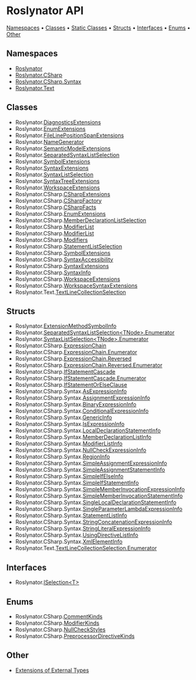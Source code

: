 <a name="_top"></a>

# Roslynator API

[Namespaces](#namespaces) &#x2022; [Classes](#classes) &#x2022; [Static Classes](#static-classes) &#x2022; [Structs](#structs) &#x2022; [Interfaces](#interfaces) &#x2022; [Enums](#enums) &#x2022; [Other](#other)

## Namespaces

* [Roslynator](Roslynator/README.md#_top)
* [Roslynator.CSharp](Roslynator/CSharp/README.md#_top)
* [Roslynator.CSharp.Syntax](Roslynator/CSharp/Syntax/README.md#_top)
* [Roslynator.Text](Roslynator/Text/README.md#_top)

## Classes

* Roslynator\.[DiagnosticsExtensions](Roslynator/DiagnosticsExtensions/README.md#_top)
* Roslynator\.[EnumExtensions](Roslynator/EnumExtensions/README.md#_top)
* Roslynator\.[FileLinePositionSpanExtensions](Roslynator/FileLinePositionSpanExtensions/README.md#_top)
* Roslynator\.[NameGenerator](Roslynator/NameGenerator/README.md#_top)
* Roslynator\.[SemanticModelExtensions](Roslynator/SemanticModelExtensions/README.md#_top)
* Roslynator\.[SeparatedSyntaxListSelection](Roslynator/SeparatedSyntaxListSelection-1/README.md#_top)
* Roslynator\.[SymbolExtensions](Roslynator/SymbolExtensions/README.md#_top)
* Roslynator\.[SyntaxExtensions](Roslynator/SyntaxExtensions/README.md#_top)
* Roslynator\.[SyntaxListSelection](Roslynator/SyntaxListSelection-1/README.md#_top)
* Roslynator\.[SyntaxTreeExtensions](Roslynator/SyntaxTreeExtensions/README.md#_top)
* Roslynator\.[WorkspaceExtensions](Roslynator/WorkspaceExtensions/README.md#_top)
* Roslynator\.CSharp\.[CSharpExtensions](Roslynator/CSharp/CSharpExtensions/README.md#_top)
* Roslynator\.CSharp\.[CSharpFactory](Roslynator/CSharp/CSharpFactory/README.md#_top)
* Roslynator\.CSharp\.[CSharpFacts](Roslynator/CSharp/CSharpFacts/README.md#_top)
* Roslynator\.CSharp\.[EnumExtensions](Roslynator/CSharp/EnumExtensions/README.md#_top)
* Roslynator\.CSharp\.[MemberDeclarationListSelection](Roslynator/CSharp/MemberDeclarationListSelection/README.md#_top)
* Roslynator\.CSharp\.[ModifierList](Roslynator/CSharp/ModifierList/README.md#_top)
* Roslynator\.CSharp\.[ModifierList](Roslynator/CSharp/ModifierList-1/README.md#_top)
* Roslynator\.CSharp\.[Modifiers](Roslynator/CSharp/Modifiers/README.md#_top)
* Roslynator\.CSharp\.[StatementListSelection](Roslynator/CSharp/StatementListSelection/README.md#_top)
* Roslynator\.CSharp\.[SymbolExtensions](Roslynator/CSharp/SymbolExtensions/README.md#_top)
* Roslynator\.CSharp\.[SyntaxAccessibility](Roslynator/CSharp/SyntaxAccessibility/README.md#_top)
* Roslynator\.CSharp\.[SyntaxExtensions](Roslynator/CSharp/SyntaxExtensions/README.md#_top)
* Roslynator\.CSharp\.[SyntaxInfo](Roslynator/CSharp/SyntaxInfo/README.md#_top)
* Roslynator\.CSharp\.[WorkspaceExtensions](Roslynator/CSharp/WorkspaceExtensions/README.md#_top)
* Roslynator\.CSharp\.[WorkspaceSyntaxExtensions](Roslynator/CSharp/WorkspaceSyntaxExtensions/README.md#_top)
* Roslynator\.Text\.[TextLineCollectionSelection](Roslynator/Text/TextLineCollectionSelection/README.md#_top)

## Structs

* Roslynator\.[ExtensionMethodSymbolInfo](Roslynator/ExtensionMethodSymbolInfo/README.md#_top)
* Roslynator\.[SeparatedSyntaxListSelection\<TNode>.Enumerator](Roslynator/SeparatedSyntaxListSelection-1/Enumerator/README.md#_top)
* Roslynator\.[SyntaxListSelection\<TNode>.Enumerator](Roslynator/SyntaxListSelection-1/Enumerator/README.md#_top)
* Roslynator\.CSharp\.[ExpressionChain](Roslynator/CSharp/ExpressionChain/README.md#_top)
* Roslynator\.CSharp\.[ExpressionChain.Enumerator](Roslynator/CSharp/ExpressionChain/Enumerator/README.md#_top)
* Roslynator\.CSharp\.[ExpressionChain.Reversed](Roslynator/CSharp/ExpressionChain/Reversed/README.md#_top)
* Roslynator\.CSharp\.[ExpressionChain.Reversed.Enumerator](Roslynator/CSharp/ExpressionChain/Reversed/Enumerator/README.md#_top)
* Roslynator\.CSharp\.[IfStatementCascade](Roslynator/CSharp/IfStatementCascade/README.md#_top)
* Roslynator\.CSharp\.[IfStatementCascade.Enumerator](Roslynator/CSharp/IfStatementCascade/Enumerator/README.md#_top)
* Roslynator\.CSharp\.[IfStatementOrElseClause](Roslynator/CSharp/IfStatementOrElseClause/README.md#_top)
* Roslynator\.CSharp\.Syntax\.[AsExpressionInfo](Roslynator/CSharp/Syntax/AsExpressionInfo/README.md#_top)
* Roslynator\.CSharp\.Syntax\.[AssignmentExpressionInfo](Roslynator/CSharp/Syntax/AssignmentExpressionInfo/README.md#_top)
* Roslynator\.CSharp\.Syntax\.[BinaryExpressionInfo](Roslynator/CSharp/Syntax/BinaryExpressionInfo/README.md#_top)
* Roslynator\.CSharp\.Syntax\.[ConditionalExpressionInfo](Roslynator/CSharp/Syntax/ConditionalExpressionInfo/README.md#_top)
* Roslynator\.CSharp\.Syntax\.[GenericInfo](Roslynator/CSharp/Syntax/GenericInfo/README.md#_top)
* Roslynator\.CSharp\.Syntax\.[IsExpressionInfo](Roslynator/CSharp/Syntax/IsExpressionInfo/README.md#_top)
* Roslynator\.CSharp\.Syntax\.[LocalDeclarationStatementInfo](Roslynator/CSharp/Syntax/LocalDeclarationStatementInfo/README.md#_top)
* Roslynator\.CSharp\.Syntax\.[MemberDeclarationListInfo](Roslynator/CSharp/Syntax/MemberDeclarationListInfo/README.md#_top)
* Roslynator\.CSharp\.Syntax\.[ModifierListInfo](Roslynator/CSharp/Syntax/ModifierListInfo/README.md#_top)
* Roslynator\.CSharp\.Syntax\.[NullCheckExpressionInfo](Roslynator/CSharp/Syntax/NullCheckExpressionInfo/README.md#_top)
* Roslynator\.CSharp\.Syntax\.[RegionInfo](Roslynator/CSharp/Syntax/RegionInfo/README.md#_top)
* Roslynator\.CSharp\.Syntax\.[SimpleAssignmentExpressionInfo](Roslynator/CSharp/Syntax/SimpleAssignmentExpressionInfo/README.md#_top)
* Roslynator\.CSharp\.Syntax\.[SimpleAssignmentStatementInfo](Roslynator/CSharp/Syntax/SimpleAssignmentStatementInfo/README.md#_top)
* Roslynator\.CSharp\.Syntax\.[SimpleIfElseInfo](Roslynator/CSharp/Syntax/SimpleIfElseInfo/README.md#_top)
* Roslynator\.CSharp\.Syntax\.[SimpleIfStatementInfo](Roslynator/CSharp/Syntax/SimpleIfStatementInfo/README.md#_top)
* Roslynator\.CSharp\.Syntax\.[SimpleMemberInvocationExpressionInfo](Roslynator/CSharp/Syntax/SimpleMemberInvocationExpressionInfo/README.md#_top)
* Roslynator\.CSharp\.Syntax\.[SimpleMemberInvocationStatementInfo](Roslynator/CSharp/Syntax/SimpleMemberInvocationStatementInfo/README.md#_top)
* Roslynator\.CSharp\.Syntax\.[SingleLocalDeclarationStatementInfo](Roslynator/CSharp/Syntax/SingleLocalDeclarationStatementInfo/README.md#_top)
* Roslynator\.CSharp\.Syntax\.[SingleParameterLambdaExpressionInfo](Roslynator/CSharp/Syntax/SingleParameterLambdaExpressionInfo/README.md#_top)
* Roslynator\.CSharp\.Syntax\.[StatementListInfo](Roslynator/CSharp/Syntax/StatementListInfo/README.md#_top)
* Roslynator\.CSharp\.Syntax\.[StringConcatenationExpressionInfo](Roslynator/CSharp/Syntax/StringConcatenationExpressionInfo/README.md#_top)
* Roslynator\.CSharp\.Syntax\.[StringLiteralExpressionInfo](Roslynator/CSharp/Syntax/StringLiteralExpressionInfo/README.md#_top)
* Roslynator\.CSharp\.Syntax\.[UsingDirectiveListInfo](Roslynator/CSharp/Syntax/UsingDirectiveListInfo/README.md#_top)
* Roslynator\.CSharp\.Syntax\.[XmlElementInfo](Roslynator/CSharp/Syntax/XmlElementInfo/README.md#_top)
* Roslynator\.Text\.[TextLineCollectionSelection.Enumerator](Roslynator/Text/TextLineCollectionSelection/Enumerator/README.md#_top)

## Interfaces

* Roslynator\.[ISelection\<T>](Roslynator/ISelection-1/README.md#_top)

## Enums

* Roslynator\.CSharp\.[CommentKinds](Roslynator/CSharp/CommentKinds/README.md#_top)
* Roslynator\.CSharp\.[ModifierKinds](Roslynator/CSharp/ModifierKinds/README.md#_top)
* Roslynator\.CSharp\.[NullCheckStyles](Roslynator/CSharp/NullCheckStyles/README.md#_top)
* Roslynator\.CSharp\.[PreprocessorDirectiveKinds](Roslynator/CSharp/PreprocessorDirectiveKinds/README.md#_top)

## Other

* [Extensions of External Types](_Extensions.md)
